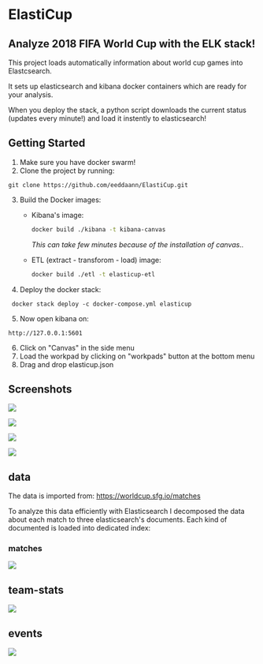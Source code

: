 # ElastiCup 

## Analyze 2018 FIFA World Cup with the ELK stack!

This project loads automatically information about world cup games into Elastcsearch.

It sets up elasticsearch and kibana docker containers which are ready for your analysis. 

When you deploy the stack, a python script downloads the current status (updates every minute!) and load it instently to elasticsearch!

## Getting Started

1. Make sure you have docker swarm!
2. Clone the project by running:

```git clone https://github.com/eeddaann/ElastiCup.git```

3. Build the Docker images:

   - Kibana's image:

     ``` bash
     docker build ./kibana -t kibana-canvas
     ```

     *This can take few minutes because of the installation of canvas..* 

   - ETL (extract - transforom - load) image:

     ```bash
     docker build ./etl -t elasticup-etl
     ```

4. Deploy the docker stack:

``` docker stack deploy -c docker-compose.yml elasticup``` 

5. Now open kibana on:

```http://127.0.0.1:5601``` 

6. Click on "Canvas" in the side menu 
7. Load the workpad by clicking on "workpads" button at the bottom menu
8. Drag and drop elasticup.json

## Screenshots

![](./images/1.png)

![](./images/2.png)

![](./images/3.png)

![](./images/4.png)

## data

The data is imported from: https://worldcup.sfg.io/matches

To analyze this data efficiently with Elasticsearch I decomposed the data about each match to three elasticsearch's documents. Each kind of documented is loaded into dedicated index:

### matches

![](./images/matches.png)

## team-stats

![](./images/team-stats.png)

## events

![](./images/events.png)